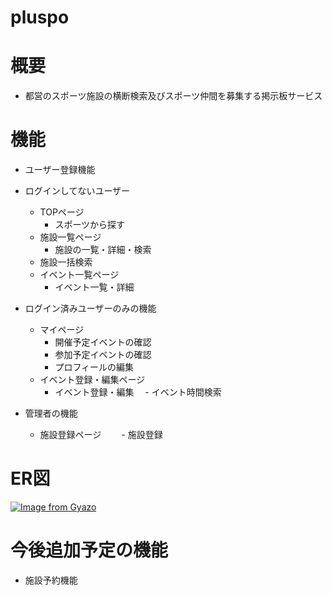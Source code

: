 # pluspo
# 概要
 - 都営のスポーツ施設の横断検索及びスポーツ仲間を募集する掲示板サービス
 
# 機能
- ユーザー登録機能
- ログインしてないユーザー
  - TOPページ
    - スポーツから探す
  - 施設一覧ページ
    - 施設の一覧・詳細・検索
  - 施設一括検索
  - イベント一覧ページ
    - イベント一覧・詳細

- ログイン済みユーザーのみの機能
  - マイページ
    - 開催予定イベントの確認
    - 参加予定イベントの確認
    - プロフィールの編集
  - イベント登録・編集ページ
    - イベント登録・編集
　- イベント時間検索

- 管理者の機能
  - 施設登録ページ
　　- 施設登録

# ER図
[![Image from Gyazo](https://i.gyazo.com/eddc1242249969aaee870c8a820a2cbb.jpg)](https://gyazo.com/eddc1242249969aaee870c8a820a2cbb)

# 今後追加予定の機能
- 施設予約機能
  
